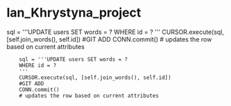 # Ian_Khrystyna_project
sql = '''UPDATE users SET words = ?
        WHERE id = ?
        '''
        CURSOR.execute(sql, [self.join_words(), self.id])
        #GIT ADD
        CONN.commit()
        # updates the row based on current attributes 



        sql = '''UPDATE users SET words = ?
        WHERE id = ?
        '''
        CURSOR.execute(sql, [self.join_words(), self.id])
        #GIT ADD
        CONN.commit()
        # updates the row based on current attributes 